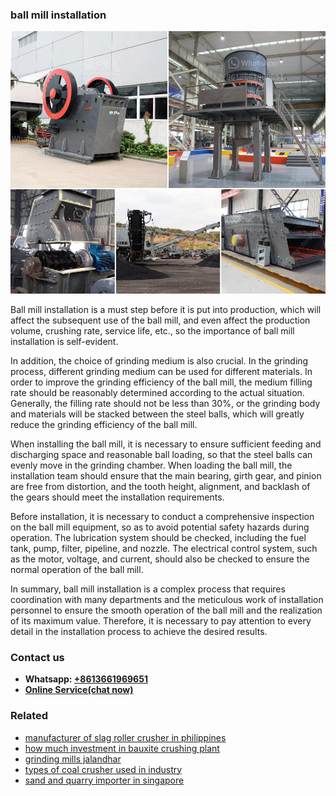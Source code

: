 <h3>ball mill installation</h3><img src='1706755412.jpg' alt=''><p>Ball mill installation is a must step before it is put into production, which will affect the subsequent use of the ball mill, and even affect the production volume, crushing rate, service life, etc., so the importance of ball mill installation is self-evident.</p><p>In addition, the choice of grinding medium is also crucial. In the grinding process, different grinding medium can be used for different materials. In order to improve the grinding efficiency of the ball mill, the medium filling rate should be reasonably determined according to the actual situation. Generally, the filling rate should not be less than 30%, or the grinding body and materials will be stacked between the steel balls, which will greatly reduce the grinding efficiency of the ball mill.</p><p>When installing the ball mill, it is necessary to ensure sufficient feeding and discharging space and reasonable ball loading, so that the steel balls can evenly move in the grinding chamber. When loading the ball mill, the installation team should ensure that the main bearing, girth gear, and pinion are free from distortion, and the tooth height, alignment, and backlash of the gears should meet the installation requirements.</p><p>Before installation, it is necessary to conduct a comprehensive inspection on the ball mill equipment, so as to avoid potential safety hazards during operation. The lubrication system should be checked, including the fuel tank, pump, filter, pipeline, and nozzle. The electrical control system, such as the motor, voltage, and current, should also be checked to ensure the normal operation of the ball mill.</p><p>In summary, ball mill installation is a complex process that requires coordination with many departments and the meticulous work of installation personnel to ensure the smooth operation of the ball mill and the realization of its maximum value. Therefore, it is necessary to pay attention to every detail in the installation process to achieve the desired results.</p><h3>Contact us</h3><ul><li><strong>Whatsapp:&nbsp;<a href="https://wa.me/8613661969651">+8613661969651</a></strong></li><li><a href="https://swt.shibang-china.com/?git&amp;zhl&amp;ball mill installation"><strong>Online Service(chat now)</strong></a></li></ul><h3>Related</h3><ul><li><a href='manufacturer of slag roller crusher in philippines.md'>manufacturer of slag roller crusher in philippines</a></li><li><a href='how much investment in bauxite crushing plant.md'>how much investment in bauxite crushing plant</a></li><li><a href='grinding mills jalandhar.md'>grinding mills jalandhar</a></li><li><a href='types of coal crusher used in industry.md'>types of coal crusher used in industry</a></li><li><a href='sand and quarry importer in singapore.md'>sand and quarry importer in singapore</a></li></ul>